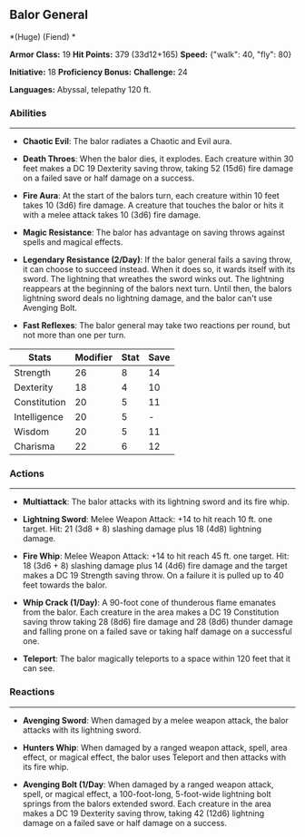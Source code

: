 ## Balor General
*(Huge) (Fiend) *

**Armor Class:** 19
**Hit Points:** 379 (33d12+165)
**Speed:** {"walk": 40, "fly": 80}

**Initiative:** 18
**Proficiency Bonus:**
**Challenge:** 24

**Languages:** Abyssal, telepathy 120 ft.

### Abilities
 --- 
- **Chaotic Evil**: The balor radiates a Chaotic and Evil aura.

- **Death Throes**: When the balor dies, it explodes. Each creature within 30 feet makes a DC 19 Dexterity saving throw, taking 52 (15d6) fire damage on a failed save or half damage on a success.

- **Fire Aura**: At the start of the balors turn, each creature within 10 feet takes 10 (3d6) fire damage. A creature that touches the balor or hits it with a melee attack takes 10 (3d6) fire damage.

- **Magic Resistance**: The balor has advantage on saving throws against spells and magical effects.

- **Legendary Resistance (2/Day)**: If the balor general fails a saving throw, it can choose to succeed instead. When it does so, it wards itself with its sword. The lightning that wreathes the sword winks out. The lightning reappears at the beginning of the balors next turn. Until then, the balors lightning sword deals no lightning damage, and the balor can't use Avenging Bolt.

- **Fast Reflexes**: The balor general may take two reactions per round, but not more than one per turn.



| Stats | Modifier | Stat | Save
| ---- | ---- | ---- | ---- |
| Strength | 26 | 8 | 14 |
| Dexterity | 18 | 4 | 10 |
| Constitution | 20 | 5 | 11 |
| Intelligence | 20 | 5 | - |
| Wisdom | 20 | 5 | 11 |
| Charisma | 22 | 6 | 12 |

### Actions
 --- 
- **Multiattack**: The balor attacks with its lightning sword and its fire whip.

- **Lightning Sword**: Melee Weapon Attack: +14 to hit  reach 10 ft.  one target. Hit: 21 (3d8 + 8) slashing damage plus 18 (4d8) lightning damage.

- **Fire Whip**: Melee Weapon Attack: +14 to hit  reach 45 ft.  one target. Hit: 18 (3d6 + 8) slashing damage plus 14 (4d6) fire damage  and the target makes a DC 19 Strength saving throw. On a failure  it is pulled up to 40 feet towards the balor.

- **Whip Crack (1/Day)**: A 90-foot cone of thunderous flame emanates from the balor. Each creature in the area makes a DC 19 Constitution saving throw  taking 28 (8d6) fire damage and 28 (8d6) thunder damage and falling prone on a failed save or taking half damage on a successful one.

- **Teleport**: The balor magically teleports to a space within 120 feet that it can see.

### Reactions
 --- 
- **Avenging Sword**: When damaged by a melee weapon attack, the balor attacks with its lightning sword.

- **Hunters Whip**: When damaged by a ranged weapon attack, spell, area effect, or magical effect, the balor uses Teleport and then attacks with its fire whip.

- **Avenging Bolt (1/Day**: When damaged by a ranged weapon attack, spell, or magical effect, a 100-foot-long, 5-foot-wide lightning bolt springs from the balors extended sword. Each creature in the area makes a DC 19 Dexterity saving throw, taking 42 (12d6) lightning damage on a failed save or half damage on a success.


